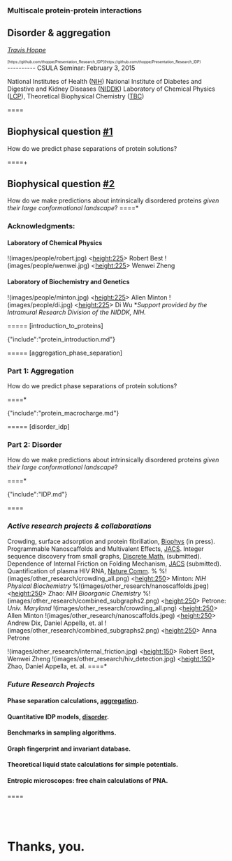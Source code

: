 ### Multiscale protein-protein interactions
## Disorder & aggregation

*[Travis Hoppe](http://thoppe.github.io/)*
<div style="font-size:60%;display:block;">[https://github.com/thoppe/Presentation_Research_IDP](https://github.com/thoppe/Presentation_Research_IDP)</div>
----------
CSULA Seminar: February 3, 2015


National Institutes of Health ([NIH](http://www.nih.gov/))
National Institute of Diabetes and Digestive and Kidney Diseases ([NIDDK](http://www.niddk.nih.gov))
Laboratory of Chemical Physics ([LCP](http://www.niddk.nih.gov/research-funding/at-niddk/labs-branches/LCP/Pages/about.aspx)), Theoretical Biophysical Chemistry ([TBC](http://spin.niddk.nih.gov/best/home.html))


====
## Biophysical question [#1](#/disorder_idp)

How do we predict phase separations of protein solutions?

====+
<br>

## Biophysical question [#2](#/aggregation_phase_separation)

How do we make predictions about intrinsically disordered proteins 
_given their large conformational landscape_?
====*
### Acknowledgments:
#### Laboratory of Chemical Physics
!(images/people/robert.jpg) <<height:225>>  Robert Best
!(images/people/wenwei.jpg) <<height:225>>  Wenwei Zheng

####  Laboratory of Biochemistry and Genetics
!(images/people/minton.jpg) <<height:225>>  Allen Minton
!(images/people/di.jpg)     <<height:225>>  Di Wu
*_Support provided by the Intramural Research Division of the NIDDK, NIH._

===== [introduction_to_proteins]

{"include":"protein_introduction.md"}

===== [aggregation_phase_separation]

### Part 1: Aggregation

How do we predict phase separations of protein solutions?

====*

{"include":"protein_macrocharge.md"}

===== [disorder_idp]

### Part 2: Disorder

How do we make predictions about intrinsically disordered proteins 
_given their large conformational landscape_?

====*

{"include":"IDP.md"}

====

### _Active research projects & collaborations_
Crowding, surface adsorption and protein fibrillation, [Biophys](http://www.cell.com/biophysj/home) (in press).
Programmable Nanoscaffolds and Multivalent Effects, [JACS](http://www.nature.com/ncomms/2014/141006/ncomms6079/full/ncomms6079.html).
Integer sequence discovery from small graphs, [Discrete Math.](http://arxiv.org/abs/1408.3644) (submitted).
Dependence of Internal Friction on Folding Mechanism, [JACS](http://pubs.acs.org/journal/jacsat) (submitted).
Quantification of plasma HIV RNA, [Nature Comm](http://www.nature.com/ncomms/2014/141006/ncomms6079/full/ncomms6079.html).
%
%!(images/other_research/crowding_all.png) <<height:250>> Minton: _NIH Physical Biochemistry_
%!(images/other_research/nanoscaffolds.jpeg) <<height:250>> Zhao: _NIH Bioorganic Chemistry_
%!(images/other_research/combined_subgraphs2.png) <<height:250>> Petrone: _Univ. Maryland_
!(images/other_research/crowding_all.png) <<height:250>>  Allen Minton
!(images/other_research/nanoscaffolds.jpeg) <<height:250>>  Andrew Dix, Daniel Appella, et. al
!(images/other_research/combined_subgraphs2.png) <<height:250>>  Anna Petrone

!(images/other_research/internal_friction.jpg) <<height:150>>  Robert Best, Wenwei Zheng
!(images/other_research/hiv_detection.jpg) <<height:150>>  Zhao, Daniel Appella, et. al.
====*

### _Future Research Projects_

#### Phase separation calculations, [aggregation](#/aggregation_phase_separation).
#### Quantitative IDP models, [disorder](#/disorder_idp).

#### Benchmarks in sampling algorithms.
#### Graph fingerprint and invariant database.

#### Theoretical liquid state calculations for simple potentials.
#### Entropic microscopes: free chain calculations of PNA.

====
<br><br><br><br>
# Thanks, you.
<br><br><br><br>